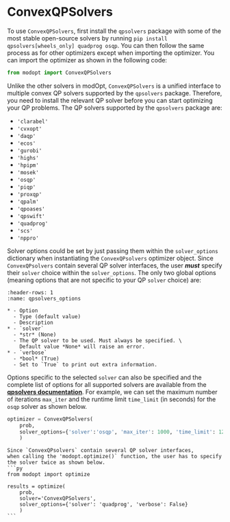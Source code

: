 # ConvexQPSolvers

To use `ConvexQPSolvers`, first install the `qpsolvers` package with some of the
most stable open-source solvers by running
 `pip install qpsolvers[wheels_only] quadprog osqp`.
You can then follow the same process as for other optimizers
except when importing the optimizer.
You can import the optimizer as shown in the following code:

```py
from modopt import ConvexQPSolvers
```

Unlike the other solvers in modOpt, `ConvexQPSolvers` is a unified interface to
multiple convex QP solvers supported by the `qpsolvers` package.
Therefore, you need to install the relevant QP solver before you
can start optimizing your QP problems.
The QP solvers supported by the `qpsolvers` package are: 

- `'clarabel'`
- `'cvxopt'`
- `'daqp'`
- `'ecos'`
- `'gurobi'`
- `'highs'`
- `'hpipm'`
- `'mosek'`
- `'osqp'`
- `'piqp'`
- `'proxqp'`
- `'qpalm'`
- `'qpoases'`
- `'qpswift'`
- `'quadprog'`
- `'scs'`
- `'nppro'`

Solver options could be set by just passing them within the `solver_options` 
dictionary when instantiating the `ConvexQPsolvers` optimizer object.
Since `ConvexQPsolvers` contain several QP solver interfaces, the user
***must*** specify their `solver` choice within the `solver_options`.
The only two global options (meaning options that are not specific to your QP `solver` choice) are:

```{list-table} ConvexQPSolvers solver options
:header-rows: 1
:name: qpsolvers_options

* - Option
  - Type (default value)
  - Description
* - `solver`
  - *str* (None)
  - The QP solver to be used. Must always be specified. \
    Default value *None* will raise an error.
* - `verbose`
  - *bool* (True)
  - Set to `True` to print out extra information.

```

Options specific to the selected `solver` can also be specified and the complete list of options for all
supported solvers are available from the 
**[qpsolvers documentation](https://qpsolvers.github.io/qpsolvers/supported-solvers.html)**.
For example, we can set the maximum number of iterations `max_iter` 
and the runtime limit `time_limit` (in seconds) for the `osqp` solver as shown below.

```py
optimizer = ConvexQPSolvers(
    prob,
    solver_options={'solver':'osqp', 'max_iter': 1000, 'time_limit': 120}
    )
```

````{Note}
Since `ConvexQPsolvers` contain several QP solver interfaces, 
when calling the 'modopt.optimize()` function, the user has to specify the solver twice as shown below.
```py
from modopt import optimize

results = optimize(
    prob, 
    solver='ConvexQPSolvers', 
    solver_options={'solver': 'quadprog', 'verbose': False}
    )
```
````